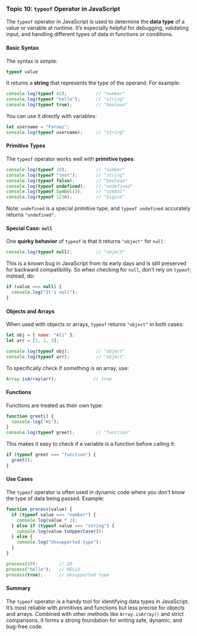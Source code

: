 ### Topic 10: `typeof` Operator in JavaScript

The `typeof` operator in JavaScript is used to determine the **data type** of a value or variable at runtime. It’s especially helpful for debugging, validating input, and handling different types of data in functions or conditions.

#### Basic Syntax

The syntax is simple:

```javascript
typeof value
```

It returns a **string** that represents the type of the operand. For example:

```javascript
console.log(typeof 42);           // "number"
console.log(typeof "hello");      // "string"
console.log(typeof true);         // "boolean"
```

You can use it directly with variables:

```javascript
let username = "Faraaz";
console.log(typeof username);     // "string"
```

#### Primitive Types

The `typeof` operator works well with **primitive types**:

```javascript
console.log(typeof 10);           // "number"
console.log(typeof "text");       // "string"
console.log(typeof false);        // "boolean"
console.log(typeof undefined);    // "undefined"
console.log(typeof Symbol());     // "symbol"
console.log(typeof 123n);         // "bigint"
```

Note: `undefined` is a special primitive type, and `typeof undefined` accurately returns `"undefined"`.

#### Special Case: `null`

One **quirky behavior** of `typeof` is that it returns `"object"` for `null`:

```javascript
console.log(typeof null);         // "object"
```

This is a known bug in JavaScript from its early days and is still preserved for backward compatibility. So when checking for `null`, don’t rely on `typeof`; instead, do:

```javascript
if (value === null) {
  console.log("It's null");
}
```

#### Objects and Arrays

When used with objects or arrays, `typeof` returns `"object"` in both cases:

```javascript
let obj = { name: "Ali" };
let arr = [1, 2, 3];

console.log(typeof obj);          // "object"
console.log(typeof arr);          // "object"
```

To specifically check if something is an array, use:

```javascript
Array.isArray(arr);              // true
```

#### Functions

Functions are treated as their own type:

```javascript
function greet() {
  console.log("Hi");
}
console.log(typeof greet);        // "function"
```

This makes it easy to check if a variable is a function before calling it:

```javascript
if (typeof greet === "function") {
  greet();
}
```

#### Use Cases

The `typeof` operator is often used in dynamic code where you don’t know the type of data being passed. Example:

```javascript
function process(value) {
  if (typeof value === "number") {
    console.log(value * 2);
  } else if (typeof value === "string") {
    console.log(value.toUpperCase());
  } else {
    console.log("Unsupported type");
  }
}

process(10);        // 20
process("hello");   // HELLO
process(true);      // Unsupported type
```

#### Summary

The `typeof` operator is a handy tool for identifying data types in JavaScript. It’s most reliable with primitives and functions but less precise for objects and arrays. Combined with other methods like `Array.isArray()` and strict comparisons, it forms a strong foundation for writing safe, dynamic, and bug-free code.
